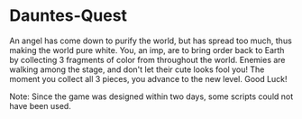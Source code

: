 # Dauntes-Quest
An angel has come down to purify the world, but has spread too much, thus making the world pure white. You, an imp, are to bring order back to Earth by collecting 3 fragments of color from throughout the world. Enemies are walking among the stage, and don't let their cute looks fool you! The moment you collect all 3 pieces, you  advance to the new level. Good Luck!

Note: Since the game was designed within two days, some scripts could not have been used.
